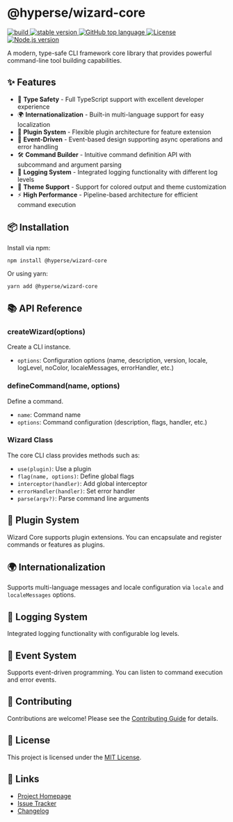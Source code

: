 # @hyperse/wizard-core

<p align="left">
  <a aria-label="Build" href="https://github.com/hyperse-io/wizard/actions?query=workflow%3ACI">
    <img alt="build" src="https://img.shields.io/github/actions/workflow/status/hyperse-io/wizard/ci-integrity.yml?branch=main&label=ci&logo=github&style=flat-quare&labelColor=000000" />
  </a>
  <a aria-label="stable version" href="https://www.npmjs.com/package/@hyperse/wizard">
    <img alt="stable version" src="https://img.shields.io/npm/v/%40hyperse%2Fwizard?branch=main&label=version&logo=npm&style=flat-quare&labelColor=000000" />
  </a>
  <a aria-label="Top language" href="https://github.com/hyperse-io/wizard/search?l=typescript">
    <img alt="GitHub top language" src="https://img.shields.io/github/languages/top/hyperse-io/wizard?style=flat-square&labelColor=000&color=blue">
  </a>
  <a aria-label="License" href="https://github.com/hyperse-io/wizard/blob/main/LICENSE.md">
    <img alt="License" src="https://img.shields.io/npm/l/%40hyperse%2Flogger?style=flat-square&labelColor=000">
  </a>
  <a aria-label="Node.js version" href="https://nodejs.org/">
    <img alt="Node.js version" src="https://img.shields.io/node/v/%40hyperse%2Fwizard?style=flat-square&labelColor=000">
  </a>
</p>

A modern, type-safe CLI framework core library that provides powerful command-line tool building capabilities.

## ✨ Features

- 🚀 **Type Safety** - Full TypeScript support with excellent developer experience
- 🌍 **Internationalization** - Built-in multi-language support for easy localization
- 🔌 **Plugin System** - Flexible plugin architecture for feature extension
- 🎯 **Event-Driven** - Event-based design supporting async operations and error handling
- 🛠️ **Command Builder** - Intuitive command definition API with subcommand and argument parsing
- 📝 **Logging System** - Integrated logging functionality with different log levels
- 🎨 **Theme Support** - Support for colored output and theme customization
- ⚡ **High Performance** - Pipeline-based architecture for efficient command execution

## 📦 Installation

Install via npm:

    npm install @hyperse/wizard-core

Or using yarn:

    yarn add @hyperse/wizard-core

## 📚 API Reference

### createWizard(options)

Create a CLI instance.

- `options`: Configuration options (name, description, version, locale, logLevel, noColor, localeMessages, errorHandler, etc.)

### defineCommand(name, options)

Define a command.

- `name`: Command name
- `options`: Command configuration (description, flags, handler, etc.)

### Wizard Class

The core CLI class provides methods such as:

- `use(plugin)`: Use a plugin
- `flag(name, options)`: Define global flags
- `interceptor(handler)`: Add global interceptor
- `errorHandler(handler)`: Set error handler
- `parse(argv?)`: Parse command line arguments

## 🔌 Plugin System

Wizard Core supports plugin extensions. You can encapsulate and register commands or features as plugins.

## 🌍 Internationalization

Supports multi-language messages and locale configuration via `locale` and `localeMessages` options.

## 📝 Logging System

Integrated logging functionality with configurable log levels.

## 🎯 Event System

Supports event-driven programming. You can listen to command execution and error events.

## 🤝 Contributing

Contributions are welcome! Please see the [Contributing Guide](../../CONTRIBUTING.md) for details.

## 📄 License

This project is licensed under the [MIT License](../../LICENSE).

## 🔗 Links

- [Project Homepage](https://github.com/hyperse-io/wizard)
- [Issue Tracker](https://github.com/hyperse-io/wizard/issues)
- [Changelog](./CHANGELOG.md)
